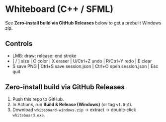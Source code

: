 # Whiteboard (C++ / SFML)
See **Zero-install build via GitHub Releases** below to get a prebuilt Windows zip.

## Controls
- LMB: draw; release: end stroke
- [ / ] size | C color | X eraser | U/Ctrl+Z undo | R/Ctrl+Y redo | E clear
- S save PNG | Ctrl+S save session.json | Ctrl+O open session.json | Esc quit

## Zero-install build via GitHub Releases
1) Push this repo to GitHub.
2) In Actions, run **Build & Release (Windows)** (or tag `v1.0.0`).
3) Download `whiteboard-windows.zip` → extract → double‑click `whiteboard.exe`.
